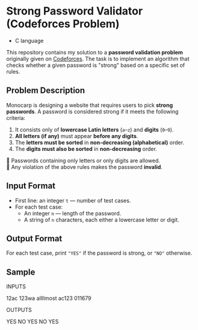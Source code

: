 #  Strong Password Validator (Codeforces Problem) 
- C language

This repository contains my solution to a **password validation problem** originally given on [Codeforces](https://codeforces.com/). The task is to implement an algorithm that checks whether a given password is "strong" based on a specific set of rules.

##  Problem Description

Monocarp is designing a website that requires users to pick **strong passwords**. A password is considered strong if it meets the following criteria:

1. It consists only of **lowercase Latin letters** (`a`–`z`) and **digits** (`0`–`9`).
2. **All letters (if any)** must appear **before any digits**.
3. The **letters must be sorted** in **non-decreasing (alphabetical)** order.
4. The **digits must also be sorted** in **non-decreasing** order.

🔸 Passwords containing only letters or only digits are allowed.  
🔸 Any violation of the above rules makes the password **invalid**.

## Input Format

- First line: an integer `t` — number of test cases.
- For each test case:
  - An integer `n` — length of the password.
  - A string of `n` characters, each either a lowercase letter or digit.

##  Output Format

For each test case, print `"YES"` if the password is strong, or `"NO"` otherwise.

##  Sample

INPUTS 

12ac
123wa
allllmost
ac123
011679

OUTPUTS

YES
NO
YES
NO
YES


